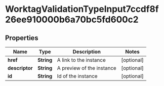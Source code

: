 

# WorktagValidationTypeInput7ccdf8f26ee910000b6a70bc5fd600c2


## Properties

Name | Type | Description | Notes
------------ | ------------- | ------------- | -------------
**href** | **String** | A link to the instance |  [optional]
**descriptor** | **String** | A preview of the instance |  [optional]
**id** | **String** | Id of the instance |  [optional]



